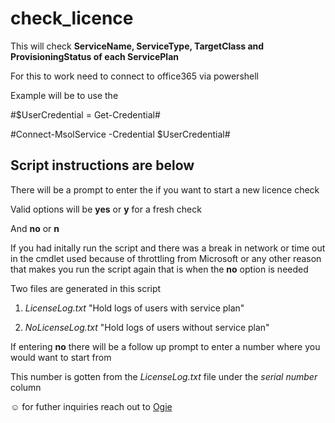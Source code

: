 # check_licence
This will check **ServiceName, ServiceType, TargetClass and ProvisioningStatus of each ServicePlan**

For this to work need to connect to office365 via powershell 

Example will be to use the 

#$UserCredential = Get-Credential#

#Connect-MsolService -Credential $UserCredential#

## Script instructions  are below

There will be a prompt to enter the if you want to start a new licence check 

Valid options will be **yes** or **y** for a fresh check

And **no** or **n** 

If you had initally run the script and there was a break in network or time out in the cmdlet used because of throttling from Microsoft or any other reason that makes you run the script again that is when the **no** option is needed

Two files are generated in this script 

1. *LicenseLog.txt* "Hold logs of users with service plan"

2. *NoLicenseLog.txt* "Hold logs of users without service plan"

If entering **no** there will be a follow up prompt to enter a number where you would want to start from 

This number is gotten from the *LicenseLog.txt* file under the *serial number* column 

☺️ for futher inquiries reach out to [Ogie](https://www.linkedin.com/in/ibhadogiemu-okougbo-311a5ab3)

